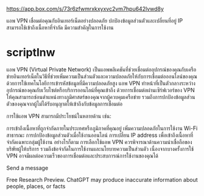 https://app.box.com/s/73r6zfwmrxkxyxvc2vm7hpu642lvwd8y


แอพ VPN เชื่อมต่อคุณกับอินเทอร์เน็ตอย่างปลอดภัย ปกป้องข้อมูลส่วนตัวและเปลี่ยนที่อยู่ IP สามารถใช้เข้าถึงเนื้อหาที่จำกัด มีความสำคัญในการใช้งาน
# scriptlnw
แอพ VPN (Virtual Private Network) เป็นแอพพลิเคชันที่ช่วยเชื่อมต่ออุปกรณ์ของคุณกับเครือข่ายอินเทอร์เน็ตในวิธีที่ช่วยเพิ่มความเป็นส่วนตัวและความปลอดภัยให้กับการเชื่อมต่อออนไลน์ของคุณ ด้วยการใช้เทคโนโลยีการเข้ารหัสข้อมูลที่มีความปลอดภัยสูง แอพ VPN ทำหน้าที่เป็นตัวกลางระหว่างอุปกรณ์ของคุณกับเว็บไซต์หรือบริการออนไลน์ที่คุณเข้าถึง ด้วยการเชื่อมต่อผ่านเซิร์ฟเวอร์ของ VPN ให้คุณสามารถซ่อนตำแหน่งทางภูมิศาสตร์ของคุณจากผู้ควบคุมเครือข่าย รวมถึงการปกป้องข้อมูลส่วนตัวของคุณจากผู้ไม่ได้รับอนุญาตให้เข้าถึงกับข้อมูลการเชื่อมต่อ

การใช้แอพ VPN สามารถมีประโยชน์ในหลายด้าน เช่น:

การเข้าถึงเนื้อหาที่ถูกจำกัดภายในประเทศหรือภูมิภาคที่คุณอยู่
เพิ่มความปลอดภัยในการใช้งาน Wi-Fi สาธารณะ
การปกป้องข้อมูลส่วนตัวเมื่อใช้งานออนไลน์
การเปลี่ยน IP address เพื่อเข้าถึงเนื้อหาที่จำกัดเฉพาะกลุ่มผู้ใช้งาน
อย่างไรก็ตาม การเลือกใช้แอพ VPN ควรพิจารณาด้านความน่าเชื่อถือของบริษัทผู้ให้บริการ รวมถึงข้อจำกัดในการใช้งานและนโยบายความเป็นส่วนตัว เนื่องจากบางครั้งการใช้ VPN อาจมีผลต่อความเร็วของการเชื่อมต่อและประสบการณ์การใช้งานของคุณได้





Send a message


Free Research Preview. ChatGPT may produce inaccurate information about people, places, or facts

